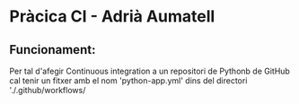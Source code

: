 # Pràcica CI - Adrià Aumatell

## Funcionament:
Per tal d'afegir Continuous integration a un repositori de Pythonb de GitHub cal tenir un fitxer amb el nom 'python-app.yml' 
dins del directori './.github/workflows/
